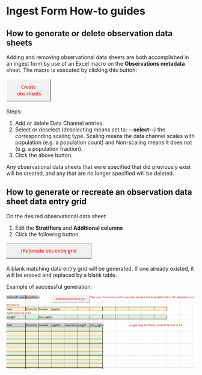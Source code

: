 # Ingest Form How-to guides

## How to generate or delete observation data sheets

Adding and removing observational data sheets are both accomplished in an ingest form by use of an Excel macro
on the **Observations metadata** sheet. The macro is executed by clicking this button:

![image](../images/create_obs_sheet_button.png)

Steps:

1. Add or delete Data Channel entries.
2. Select or deselect (deselecting means set to: **--select--**) the corresponding scaling type. Scaling means the 
data channel scales with population (e.g. a population count) and Non-scaling means it does not (e.g. a population 
fraction).
3. Click the above button.

Any observational data sheets that were specified that did previously exist will be created, and any that are no
longer specified will be deleted.

## How to generate or recreate an observation data sheet data entry grid

On the desired observational data sheet:

1. Edit the **Stratifiers** and **Additional columns**
2. Click the following button.

![image](../images/create_obs_entry_grid.png)

A blank matching data entry grid will be generated. If one already existed, it will be erased and replaced by a blank
table.
 
Example of successful generation:

![image](../images/blank_obs_data_table.png)
